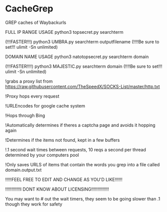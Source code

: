 # CacheGrep
GREP caches of Waybackurls

FULL IP RANGE USAGE
python3 topsecret.py searchterm

(!!!FASTER!!!) python3 UMBRA.py searchterm outputfilename  (!!!!Be sure to set!!! ulimit -Sn unlimited)

DOMAIN NAME USAGE
python3 natotopsecret.py searchterm domain

(!!!FASTER!!!!) python3 MAJESTIC.py searchterm domain (!!!!Be sure to set!!! ulimit -Sn unlimited)

!grabs a proxy list from https://raw.githubusercontent.com/TheSpeedX/SOCKS-List/master/http.txt

!Proxy hops every request

!URLEncodes for google cache system

!Hops through Bing

!Automatically determines if theres a captcha page and avoids it hopping again

!Determines if the items not found, kept in a few buffers

!.1 second wait times between requests, 10 reqs a second per thread determined by your computers pool

!Only saves URLS of items that contain the words you grep into a file called domain.output.txt

!!!!!FEEL FREE TO EDIT AND CHANGE AS YOU'D LIKE!!!!!!

!!!!!!!!!!!!I DONT KNOW ABOUT LICENSING!!!!!!!!!!!!!!

You may want to # out the wait timers, they seem to be going slower than .1 though they work for safety
